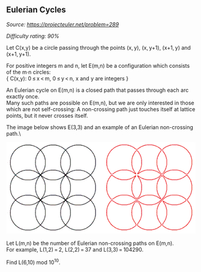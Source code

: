 Eulerian Cycles
---------------

*Source: https://projecteuler.net/problem=289*


*Difficulty rating: 90%*

Let C(x,y) be a circle passing through the points (x, y), (x, y+1),
(x+1, y) and (x+1, y+1).

For positive integers m and n, let E(m,n) be a configuration which
consists of the m·n circles:\
 { C(x,y): 0 ≤ x \< m, 0 ≤ y \< n, x and y are integers }

An Eulerian cycle on E(m,n) is a closed path that passes through each
arc exactly once.\
 Many such paths are possible on E(m,n), but we are only interested in
those which are not self-crossing: A non-crossing path just touches
itself at lattice points, but it never crosses itself.

The image below shows E(3,3) and an example of an Eulerian non-crossing
path.\

![p289\_euler.gif](img/p289_euler.gif)

Let L(m,n) be the number of Eulerian non-crossing paths on E(m,n).\
 For example, L(1,2) = 2, L(2,2) = 37 and L(3,3) = 104290.

Find L(6,10) mod 10<sup>10</sup>.
